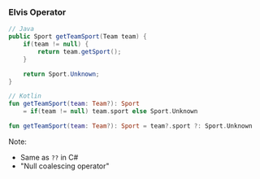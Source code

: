 ### Elvis Operator

```java
// Java
public Sport getTeamSport(Team team) {
    if(team != null) {
        return team.getSport();
    }

    return Sport.Unknown;
}
```

```kotlin
// Kotlin
fun getTeamSport(team: Team?): Sport
    = if(team != null) team.sport else Sport.Unknown

fun getTeamSport(team: Team?): Sport = team?.sport ?: Sport.Unknown
```

Note:
+ Same as `??` in C#
+ "Null coalescing operator"